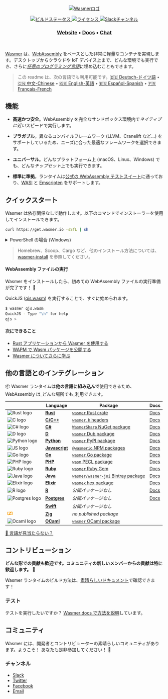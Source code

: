 <div align="center">
  <a href="https://wasmer.io" target="_blank" rel="noopener noreferrer">
    <img width="300" src="https://raw.githubusercontent.com/wasmerio/wasmer/master/assets/logo.png" alt="Wasmerロゴ">
  </a>
  
  <p>
    <a href="https://github.com/wasmerio/wasmer/actions?query=workflow%3Abuild">
      <img src="https://github.com/wasmerio/wasmer/workflows/build/badge.svg?style=flat-square" alt="ビルドステータス">
    </a>
    <a href="https://github.com/wasmerio/wasmer/blob/master/LICENSE">
      <img src="https://img.shields.io/github/license/wasmerio/wasmer.svg?style=flat-square" alt="ライセンス">
    </a>
    <a href="https://slack.wasmer.io">
      <img src="https://img.shields.io/static/v1?label=Slack&message=join%20chat&color=brighgreen&style=flat-square" alt="Slackチャンネル">
    </a> 
  </p>

  <h3>
    <a href="https://wasmer.io/">Website</a>
    <span> • </span>
    <a href="https://docs.wasmer.io">Docs</a>
    <span> • </span>
    <a href="https://slack.wasmer.io/">Chat</a>
  </h3>

</div>

<br />

[Wasmer](https://wasmer.io/) は、[WebAssembly](https://webassembly.org/) をベースとした非常に軽量なコンテナを実現します。デスクトップからクラウドや IoT デバイス上まで、どんな環境でも実行でき、さらに[*任意のプログラミング言語*](#他の言語とのインテグレーション)に埋め込むこともできます。

> この readme は、次の言語でも利用可能です。[🇩🇪 Deutsch-ドイツ語](https://github.com/wasmerio/wasmer/blob/master/docs/de/README.md) • [🇨🇳 中文-Chinese](https://github.com/wasmerio/wasmer/blob/master/docs/cn/README.md) • [🇬🇧 English-英語](https://github.com/wasmerio/wasmer/blob/master/README.md) • [🇪🇸 Español-Spanish](https://github.com/wasmerio/wasmer/blob/master/docs/es/README.md) • [🇫🇷 Français-French](https://github.com/wasmerio/wasmer/blob/master/docs/fr/README.md)

## 機能

* **高速かつ安全**。WebAssembly を完全なサンドボックス環境内で*ネイティブに近い*スピードで実行します。

* **プラガブル**。異なるコンパイルフレームワーク (LLVM、Cranelift など...) をサポートしているため、ニーズに合った最適なフレームワークを選択できます。

* **ユニバーサル**。どんなプラットフォーム上 (macOS、Linux、Windows) でも、どんな*チップセット*上でも実行できます。

* **標準に準拠**。ランタイムは[公式の WebAssembly テストスイート](https://github.com/WebAssembly/testsuite)に通っており、[WASI](https://github.com/WebAssembly/WASI) と [Emscripten](https://emscripten.org/) をサポートします。

## クイックスタート

Wasmer は依存関係なしで動作します。以下のコマンドでインストーラーを使用してインストールできます。

```sh
curl https://get.wasmer.io -sSfL | sh
```

<details>
  <summary>PowerShell の場合 (Windows)</summary>
  <p>

```powershell
iwr https://win.wasmer.io -useb | iex
```

</p>
</details>

> Homebrew、Scoop、Cargo など、他のインストール方法については、[wasmer-install](https://github.com/wasmerio/wasmer-install) を参照してください。


#### WebAssembly ファイルの実行

Wasmer をインストールしたら、初めての WebAssembly ファイルの実行準備が完了です！ 🎉

QuickJS ([qjs.wasm](https://registry-cdn.wapm.io/contents/_/quickjs/0.0.3/build/qjs.wasm)) を実行することで、すぐに始められます。

```bash
$ wasmer qjs.wasm
QuickJS - Type "\h" for help
qjs >
```

#### 次にできること

- [Rust アプリケーションから Wasmer を使用する](https://docs.wasmer.io/integrations/rust)
- [WAPM で Wasm パッケージを公開する](https://docs.wasmer.io/ecosystem/wapm/publishing-your-package)
- [Wasmer についてさらに学ぶ](https://medium.com/wasmer/)

## 他の言語とのインテグレーション

📦 Wasmer ランタイムは**他の言語に組み込んで**使用できるため、WebAssembly は_どんな場所でも_利用できます。

| &nbsp; | Language | Package | Docs |
|-|-|-|-|
| ![Rust logo] | [**Rust**][Rust integration] | [`wasmer` Rust crate] | [Docs][rust docs]
| ![C logo] | [**C/C++**][C integration] | [`wasmer.h` headers] | [Docs][c docs] |
| ![C# logo] | [**C#**][C# integration] | [`WasmerSharp` NuGet package] | [Docs][c# docs] |
| ![D logo] | [**D**][D integration] | [`wasmer` Dub package] | [Docs][d docs] |
| ![Python logo] | [**Python**][Python integration] | [`wasmer` PyPI package] | [Docs][python docs] |
| ![JS logo] | [**Javascript**][JS integration] | [`@wasmerio` NPM packages] | [Docs][js docs] |
| ![Go logo] | [**Go**][Go integration] | [`wasmer` Go package] | [Docs][go docs] |
| ![PHP logo] | [**PHP**][PHP integration] | [`wasm` PECL package] | [Docs][php docs] |
| ![Ruby logo] | [**Ruby**][Ruby integration] | [`wasmer` Ruby Gem] | [Docs][ruby docs] |
| ![Java logo] | [**Java**][Java integration] | [`wasmer/wasmer-jni` Bintray package] | [Docs][java docs] |
| ![Elixir logo] | [**Elixir**][Elixir integration] | [`wasmex` hex package] | [Docs][elixir docs] |
| ![R logo] | [**R**][R integration] | *公開パッケージなし* | [Docs][r docs] |
| ![Postgres logo] | [**Postgres**][Postgres integration] | *公開パッケージなし* | [Docs][postgres docs] |
|  | [**Swift**][Swift integration] | *公開パッケージなし* | |
| ![Zig logo] | [**Zig**][Zig integration] | *no published package* | |
| ![Ocaml logo] | [**OCaml**][OCaml integration] | [`wasmer` OCaml package] | |

[👋 言語が見当たらない？](https://github.com/wasmerio/wasmer/issues/new?assignees=&labels=%F0%9F%8E%89+enhancement&template=---feature-request.md&title=)

[rust logo]: https://raw.githubusercontent.com/wasmerio/wasmer/master/assets/languages/rust.svg
[rust integration]: https://github.com/wasmerio/wasmer/tree/master/lib/api
[`wasmer` rust crate]: https://crates.io/crates/wasmer/
[rust docs]: https://wasmerio.github.io/wasmer/crates/wasmer

[c logo]: https://raw.githubusercontent.com/wasmerio/wasmer/master/assets/languages/c.svg
[c integration]: https://github.com/wasmerio/wasmer/tree/master/lib/c-api
[`wasmer.h` headers]: https://wasmerio.github.io/wasmer/c/
[c docs]: https://wasmerio.github.io/wasmer/c/

[c# logo]: https://raw.githubusercontent.com/wasmerio/wasmer/master/assets/languages/csharp.svg
[c# integration]: https://github.com/migueldeicaza/WasmerSharp
[`wasmersharp` nuget package]: https://www.nuget.org/packages/WasmerSharp/
[c# docs]: https://migueldeicaza.github.io/WasmerSharp/

[d logo]: https://raw.githubusercontent.com/wasmerio/wasmer/master/assets/languages/d.svg
[d integration]: https://github.com/chances/wasmer-d
[`wasmer` Dub package]: https://code.dlang.org/packages/wasmer
[d docs]: https://chances.github.io/wasmer-d

[python logo]: https://raw.githubusercontent.com/wasmerio/wasmer/master/assets/languages/python.svg
[python integration]: https://github.com/wasmerio/wasmer-python
[`wasmer` pypi package]: https://pypi.org/project/wasmer/
[python docs]: https://github.com/wasmerio/wasmer-python#api-of-the-wasmer-extensionmodule

[go logo]: https://raw.githubusercontent.com/wasmerio/wasmer/master/assets/languages/go.svg
[go integration]: https://github.com/wasmerio/wasmer-go
[`wasmer` go package]: https://pkg.go.dev/github.com/wasmerio/wasmer-go/wasmer
[go docs]: https://pkg.go.dev/github.com/wasmerio/wasmer-go/wasmer?tab=doc

[php logo]: https://raw.githubusercontent.com/wasmerio/wasmer/master/assets/languages/php.svg
[php integration]: https://github.com/wasmerio/wasmer-php
[`wasm` pecl package]: https://pecl.php.net/package/wasm
[php docs]: https://wasmerio.github.io/wasmer-php/wasm/

[js logo]: https://raw.githubusercontent.com/wasmerio/wasmer/master/assets/languages/js.svg
[js integration]: https://github.com/wasmerio/wasmer-js
[`@wasmerio` npm packages]: https://www.npmjs.com/org/wasmer
[js docs]: https://docs.wasmer.io/integrations/js/reference-api

[ruby logo]: https://raw.githubusercontent.com/wasmerio/wasmer/master/assets/languages/ruby.svg
[ruby integration]: https://github.com/wasmerio/wasmer-ruby
[`wasmer` ruby gem]: https://rubygems.org/gems/wasmer
[ruby docs]: https://www.rubydoc.info/gems/wasmer/

[java logo]: https://raw.githubusercontent.com/wasmerio/wasmer/master/assets/languages/java.svg
[java integration]: https://github.com/wasmerio/wasmer-java
[`wasmer/wasmer-jni` bintray package]: https://bintray.com/wasmer/wasmer-jni/wasmer-jni
[java docs]: https://github.com/wasmerio/wasmer-java/#api-of-the-wasmer-library

[elixir logo]: https://raw.githubusercontent.com/wasmerio/wasmer/master/assets/languages/elixir.svg
[elixir integration]: https://github.com/tessi/wasmex
[elixir docs]: https://hexdocs.pm/wasmex/api-reference.html
[`wasmex` hex package]: https://hex.pm/packages/wasmex

[r logo]: https://raw.githubusercontent.com/wasmerio/wasmer/master/assets/languages/r.svg
[r integration]: https://github.com/dirkschumacher/wasmr
[r docs]: https://github.com/dirkschumacher/wasmr#example

[postgres logo]: https://raw.githubusercontent.com/wasmerio/wasmer/master/assets/languages/postgres.svg
[postgres integration]: https://github.com/wasmerio/wasmer-postgres
[postgres docs]: https://github.com/wasmerio/wasmer-postgres#usage--documentation

[swift integration]: https://github.com/AlwaysRightInstitute/SwiftyWasmer

[zig logo]: https://raw.githubusercontent.com/ziglang/logo/master/zig-favicon.png
[zig integration]: https://github.com/zigwasm/wasmer-zig

[OCaml logo]: https://raw.githubusercontent.com/wasmerio/wasmer/master/assets/languages/ocaml.svg
[OCaml integration]: https://github.com/wasmerio/wasmer-ocaml
[`wasmer` OCaml package]: https://opam.ocaml.org/packages/wasmer/

## コントリビューション

**どんな形での貢献も歓迎です。コミュニティの新しいメンバーからの貢献は特に歓迎します。** 💜

Wasmer ランタイムのビルド方法は、[素晴らしいドキュメント](https://docs.wasmer.io/ecosystem/wasmer/building-from-source)で確認できます！

### テスト

テストを実行したいですか？ [Wasmer docs で方法を説明](https://docs.wasmer.io/ecosystem/wasmer/building-from-source/testing)しています。

## コミュニティ

Wasmer には、開発者とコントリビューターの素晴らしいコミュニティがあります。ようこそ！ あなたも是非参加してください！ 👋

### チャンネル

- [Slack](https://slack.wasmer.io/)
- [Twitter](https://twitter.com/wasmerio)
- [Facebook](https://www.facebook.com/wasmerio)
- [Email](mailto:hello@wasmer.io)
